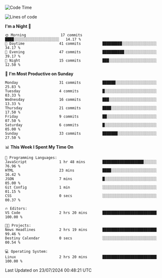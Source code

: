 <!--START_SECTION:waka-->
![Code Time](http://img.shields.io/badge/Code%20Time-202%20hrs%2020%20mins-blue)

![Lines of code](https://img.shields.io/badge/From%20Hello%20World%20I%27ve%20Written-14.7%20thousand%20lines%20of%20code-blue)

**I'm a Night 🦉** 

```text
🌞 Morning                17 commits          ████░░░░░░░░░░░░░░░░░░░░░   14.17 % 
🌆 Daytime                41 commits          █████████░░░░░░░░░░░░░░░░   34.17 % 
🌃 Evening                47 commits          ██████████░░░░░░░░░░░░░░░   39.17 % 
🌙 Night                  15 commits          ███░░░░░░░░░░░░░░░░░░░░░░   12.50 % 
```
📅 **I'm Most Productive on Sunday** 

```text
Monday                   31 commits          ██████░░░░░░░░░░░░░░░░░░░   25.83 % 
Tuesday                  4 commits           █░░░░░░░░░░░░░░░░░░░░░░░░   03.33 % 
Wednesday                16 commits          ███░░░░░░░░░░░░░░░░░░░░░░   13.33 % 
Thursday                 21 commits          ████░░░░░░░░░░░░░░░░░░░░░   17.50 % 
Friday                   9 commits           ██░░░░░░░░░░░░░░░░░░░░░░░   07.50 % 
Saturday                 6 commits           █░░░░░░░░░░░░░░░░░░░░░░░░   05.00 % 
Sunday                   33 commits          ███████░░░░░░░░░░░░░░░░░░   27.50 % 
```


📊 **This Week I Spent My Time On** 

```text
💬 Programming Languages: 
JavaScript               1 hr 48 mins        ███████████████████░░░░░░   76.96 % 
HTML                     23 mins             ████░░░░░░░░░░░░░░░░░░░░░   16.42 % 
JSON                     7 mins              █░░░░░░░░░░░░░░░░░░░░░░░░   05.00 % 
Git Config               1 min               ░░░░░░░░░░░░░░░░░░░░░░░░░   01.15 % 
CSS                      0 secs              ░░░░░░░░░░░░░░░░░░░░░░░░░   00.37 % 

🔥 Editors: 
VS Code                  2 hrs 20 mins       █████████████████████████   100.00 % 

🐱‍💻 Projects: 
News Headlines           2 hrs 19 mins       █████████████████████████   99.46 % 
Destiny Calendar         0 secs              ░░░░░░░░░░░░░░░░░░░░░░░░░   00.54 % 

💻 Operating System: 
Linux                    2 hrs 20 mins       █████████████████████████   100.00 % 
```


 Last Updated on 23/07/2024 00:48:21 UTC
<!--END_SECTION:waka-->

